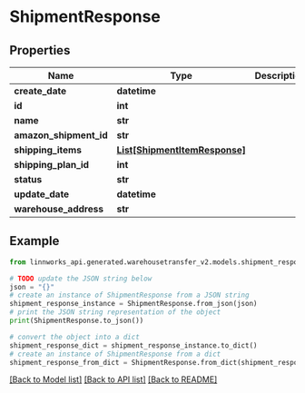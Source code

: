 # ShipmentResponse


## Properties

Name | Type | Description | Notes
------------ | ------------- | ------------- | -------------
**create_date** | **datetime** |  | [optional] 
**id** | **int** |  | [optional] 
**name** | **str** |  | [optional] 
**amazon_shipment_id** | **str** |  | [optional] 
**shipping_items** | [**List[ShipmentItemResponse]**](ShipmentItemResponse.md) |  | [optional] 
**shipping_plan_id** | **int** |  | [optional] 
**status** | **str** |  | [optional] 
**update_date** | **datetime** |  | [optional] 
**warehouse_address** | **str** |  | [optional] 

## Example

```python
from linnworks_api.generated.warehousetransfer_v2.models.shipment_response import ShipmentResponse

# TODO update the JSON string below
json = "{}"
# create an instance of ShipmentResponse from a JSON string
shipment_response_instance = ShipmentResponse.from_json(json)
# print the JSON string representation of the object
print(ShipmentResponse.to_json())

# convert the object into a dict
shipment_response_dict = shipment_response_instance.to_dict()
# create an instance of ShipmentResponse from a dict
shipment_response_from_dict = ShipmentResponse.from_dict(shipment_response_dict)
```
[[Back to Model list]](../README.md#documentation-for-models) [[Back to API list]](../README.md#documentation-for-api-endpoints) [[Back to README]](../README.md)


